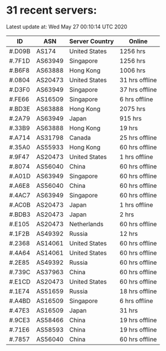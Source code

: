 # 31 recent servers:

Latest update at: Wed May 27 00:10:14 UTC 2020

| ID | ASN | Server Country | Online |
| -- | --- | -------------- | ------ |
| #.D09B | AS174 | United States | 1256 hrs |
| #.7F1D | AS63949 | Singapore | 1256 hrs |
| #.B6F8 | AS63888 | Hong Kong | 1006 hrs |
| #.0804 | AS20473 | United States | 31 hrs offline |
| #.D3F0 | AS63949 | Singapore | 37 hrs offline |
| #.FE66 | AS16509 | Singapore | 6 hrs offline |
| #.BD3E | AS63888 | Hong Kong | 2075 hrs |
| #.2A79 | AS63949 | Japan | 915 hrs |
| #.33B9 | AS63888 | Hong Kong | 19 hrs |
| #.A714 | AS31798 | Canada | 25 hrs offline |
| #.35A0 | AS55933 | Hong Kong | 60 hrs offline |
| #.9F47 | AS20473 | United States | 1 hrs offline |
| #.8074 | AS56040 | China | 60 hrs offline |
| #.A01D | AS63949 | Singapore | 60 hrs offline |
| #.A6E8 | AS56040 | China | 60 hrs offline |
| #.4AC7 | AS63949 | Singapore | 60 hrs offline |
| #.AC0B | AS20473 | Japan | 1 hrs offline |
| #.BDB3 | AS20473 | Japan | 2 hrs |
| #.E105 | AS20473 | Netherlands | 60 hrs offline |
| #.1F2B | AS49392 | Russia | 12 hrs |
| #.2368 | AS14061 | United States | 60 hrs offline |
| #.4A64 | AS14061 | United States | 60 hrs offline |
| #.2E85 | AS49392 | Russia | 60 hrs offline |
| #.739C | AS37963 | China | 60 hrs offline |
| #.E1CD | AS20473 | United States | 60 hrs offline |
| #.1E74 | AS51659 | Russia | 18 hrs offline |
| #.A4BD | AS16509 | Singapore | 6 hrs offline |
| #.47E3 | AS16509 | Japan | 31 hrs |
| #.9CE3 | AS58466 | China | 19 hrs offline |
| #.71E6 | AS58593 | China | 19 hrs offline |
| #.7857 | AS56040 | China | 60 hrs offline |

